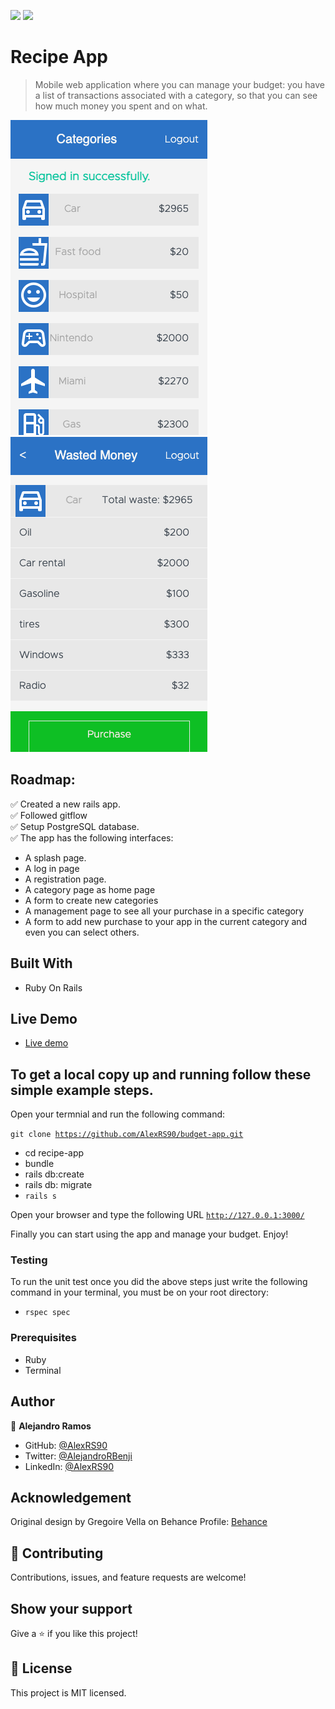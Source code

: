 ![](https://img.shields.io/badge/Microverse-blueviolet)
![](https://img.shields.io/badge/Ruby-red)

# Recipe App

> Mobile web application where you can manage your budget: you have a list of transactions associated with a category, so that you can see how much money you spent and on what.

![Home page](/screenshots/categories.png)
![Transaction page](/screenshots/details.png)

## Roadmap:

✅ Created a new rails app. <br>
✅ Followed gitflow <br>
✅ Setup PostgreSQL database. <br>
✅ The app has the following interfaces:

 - A splash page.
 - A log in page
 - A registration page.
 - A category page as home page
 - A form to create new categories
 - A management page to see all your purchase in a specific category
 - A form to add new purchase to your app in the current category and even you can select others.


## Built With

- Ruby On Rails

## Live Demo

- [Live demo](https://money-budget-app.herokuapp.com/)

## To get a local copy up and running follow these simple example steps.

Open your termnial and run the following command:

<code>git clone https://github.com/AlexRS90/budget-app.git</code>
 - cd recipe-app
 - bundle
 - rails db:create
 - rails db: migrate
 - <code>rails s</code> <br>

 Open your browser and type the following URL <code>http://127.0.0.1:3000/</code>

Finally you can start using the app and manage your budget.
Enjoy!

### Testing

To run the unit test once you did the above steps just write the following command in your terminal, you must be on your root directory:

- <code>rspec spec</code>

### Prerequisites

- Ruby
- Terminal

## Author

👤 **Alejandro Ramos**

- GitHub: [@AlexRS90](https://github.com/AlexRS90)
- Twitter: [@AlejandroRBenji](https://twitter.com/AlejandroRBenji)
- LinkedIn: [@AlexRS90](https://www.linkedin.com/in/alexrs90/)

## Acknowledgement

Original design by Gregoire Vella on Behance Profile: [Behance](https://www.behance.net/gregoirevella)

## 🤝 Contributing

Contributions, issues, and feature requests are welcome!

## Show your support

Give a ⭐️ if you like this project!

## 📝 License

This project is MIT licensed.